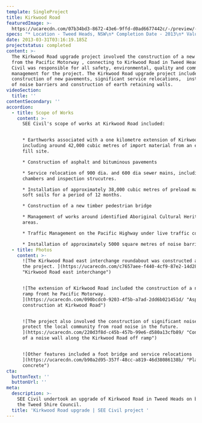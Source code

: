 ```yaml
---
template: SingleProject
title: Kirkwood Road
featuredImage: >-
  https://ucarecdn.com/07b34bd3-8672-43e6-9ffd-d0ad6677442c/-/preview/-/enhance/48/
specs: "* Location - Tweed Heads, NSW\n* Completion Date - 2013\n* Value - $12.3 Million\r\n* Client - Tweed Shire Council"
date: 2013-03-31T03:16:19.185Z
projectstatus: completed
content: >-
  The Kirkwood Road upgrade project involved the construction of a new offramp
  from the Pacific Motorway , connecting to Kirkwood Road in Tweed Heads. SEE
  Civil was responsible for all safety, environmental, quality and commmunity
  management for the project. The Kirkwood Road upgrade project included the
  construction of new pavements, significant service relocations,  installation
  of noise barriers and construction of earth retaining walls.
videoSection:
  title: ''
contentSecondary: ''
accordion:
  - title: Scope of Works
    content: >-
      SEE Civil's scope of works at Kirkwood Road included: 


      * Earthworks associated with a one kilometre extension of Kirkwood Road,
      including around 42,000 cubic metres of import material from an external
      fill site. 

      * Construction of asphalt and bituminous pavements 

      * Service relocation of 900 dia. and 600 dia sewer mains, including access
      chambers and inspection strucutres. 

      * Installation of approximately 38,000 cubic metres of preload material on
      soft soils for a period of 12 months. 

      * Construction of a new timber pedestrian bridge 

      * Management of works around identified Aboriginal Cultural Heritage
      areas. 

      * Traffic Management on the Pacific Highway under live traffic conditions

      * Installation of approximately 5000 square metres of noise barrier walls
  - title: Photos
    content: >-
      ![The Kirkwood Road east interchange roundabout was constructed as part of
      the project. ](https://ucarecdn.com/c7657aee-f440-4cf9-87e2-14d289792406/
      "Kirkwood Road east interchange")


      ![The extension of Kirkwood Road included the construction of a new off
      ramp fromt he Pacific Motorway.
      ](https://ucarecdn.com/090bcdc0-9203-4f5b-a7ad-2dd6b021451d/ "Asphalt
      construction at Kirkwood Road")


      ![The project also involved the construction of significant noise wall to
      protect the local community from road noise in the future.
      ](https://ucarecdn.com/220d3f8d-c45b-457b-99e6-d580a13cfb89/ "Construction
      of a noise wall along the Kirkwood Road off ramp")


      ![Other features included a foot bridge and service relocations
      ](https://ucarecdn.com/b90a2d95-357f-48cc-a819-46d38086138b/ "Placing
      concrete")
cta:
  buttonText: ''
  buttonUrl: ''
meta:
  description: >-
    SEE Civil undertook an upgrade of Kirkwood Road in Tweed Heads on behalf of
    the Tweed Shire Council. 
  title: 'Kirkwood Road upgrade | SEE Civil project '
---
```


